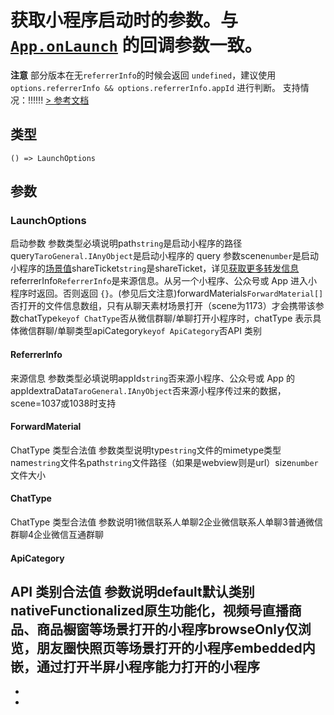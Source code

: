 # 获取小程序启动时的参数。与 [`App.onLaunch`](https://developers.weixin.qq.com/miniprogram/dev/reference/api/App.html#onlaunchobject-object) 的回调参数一致。
**注意** 部分版本在无`referrerInfo`的时候会返回 `undefined`，建议使用 `options.referrerInfo && options.referrerInfo.appId` 进行判断。
支持情况：!!!!!!
[> 参考文档
](https://developers.weixin.qq.com/miniprogram/dev/api/base/app/life-cycle/wx.getLaunchOptionsSync.html)
## 类型[​](getLaunchOptionsSync.html#类型)
```tsx
() => LaunchOptions
```

## 参数[​](getLaunchOptionsSync.html#参数)
### LaunchOptions[​](getLaunchOptionsSync.html#launchoptions)
启动参数
参数类型必填说明path`string`是启动小程序的路径query`TaroGeneral.IAnyObject`是启动小程序的 query 参数scene`number`是启动小程序的[场景值](https://developers.weixin.qq.com/miniprogram/dev/framework/app-service/scene.html)shareTicket`string`是shareTicket，详见[获取更多转发信息](https://developers.weixin.qq.com/miniprogram/dev/framework/open-ability/share.html)referrerInfo`ReferrerInfo`是来源信息。从另一个小程序、公众号或 App 进入小程序时返回。否则返回 `{}`。(参见后文注意)forwardMaterials`ForwardMaterial[]`否打开的文件信息数组，只有从聊天素材场景打开（scene为1173）才会携带该参数chatType`keyof ChatType`否从微信群聊/单聊打开小程序时，chatType 表示具体微信群聊/单聊类型apiCategory`keyof ApiCategory`否API 类别
#### ReferrerInfo[​](getLaunchOptionsSync.html#referrerinfo)
来源信息
参数类型必填说明appId`string`否来源小程序、公众号或 App 的 appIdextraData`TaroGeneral.IAnyObject`否来源小程序传过来的数据，scene=1037或1038时支持
#### ForwardMaterial[​](getLaunchOptionsSync.html#forwardmaterial)
ChatType 类型合法值
参数类型说明type`string`文件的mimetype类型name`string`文件名path`string`文件路径（如果是webview则是url）size`number`文件大小
#### ChatType[​](getLaunchOptionsSync.html#chattype)
ChatType 类型合法值
参数说明1微信联系人单聊2企业微信联系人单聊3普通微信群聊4企业微信互通群聊
#### ApiCategory[​](getLaunchOptionsSync.html#apicategory)
API 类别合法值
参数说明default默认类别nativeFunctionalized原生功能化，视频号直播商品、商品橱窗等场景打开的小程序browseOnly仅浏览，朋友圈快照页等场景打开的小程序embedded内嵌，通过打开半屏小程序能力打开的小程序
- 
- 

-
